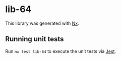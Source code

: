 # lib-64

This library was generated with [Nx](https://nx.dev).

## Running unit tests

Run `nx test lib-64` to execute the unit tests via [Jest](https://jestjs.io).
